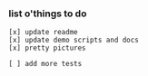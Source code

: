 ### list o'things to do
```
[x] update readme
[x] update demo scripts and docs
[x] pretty pictures

[ ] add more tests

```
